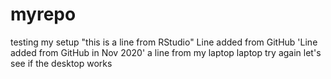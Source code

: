 # myrepo
testing my setup
"this is a line from RStudio"
Line added from GitHub
'Line added from GitHub in Nov 2020'
   a line from my laptop
laptop try again
let's see if the desktop works
